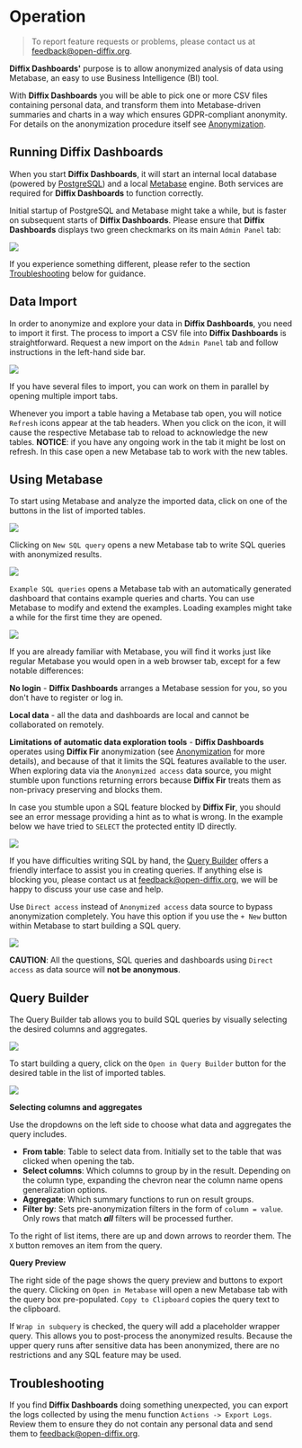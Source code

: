 # Operation

> To report feature requests or problems, please contact us at [feedback@open-diffix.org](mailto:feedback@open-diffix.org).

**Diffix Dashboards'** purpose is to allow anonymized analysis of data using Metabase, an easy to use Business Intelligence (BI) tool.

With **Diffix Dashboards** you will be able to pick one or more CSV files containing personal data, and transform them into Metabase-driven
summaries and charts in a way which ensures GDPR-compliant anonymity. For details on the anonymization procedure itself see [Anonymization](anonymization.md).

## Running **Diffix Dashboards**

When you start **Diffix Dashboards**, it will start an internal local database (powered by [PostgreSQL](https://www.postgresql.org/)) and
a local [Metabase](https://www.metabase.com/) engine. Both services are required for **Diffix Dashboards** to function correctly.

Initial startup of PostgreSQL and Metabase might take a while, but is faster on subsequent starts of **Diffix Dashboards**.
Please ensure that **Diffix Dashboards** displays two green checkmarks on its main `Admin Panel` tab:

![](images/services.png#560)

If you experience something different, please refer to the section [Troubleshooting](#troubleshooting) below for guidance.

## Data Import

In order to anonymize and explore your data in **Diffix Dashboards**, you need to import it first. The process to import a CSV file into
**Diffix Dashboards** is straightforward. Request a new import on the `Admin Panel` tab and follow instructions in the left-hand side bar.

![](images/import.png#560)

If you have several files to import, you can work on them in parallel by opening multiple import tabs.

Whenever you import a table having a Metabase tab open, you will notice `Refresh` icons appear at the tab headers.
When you click on the icon, it will cause the respective Metabase tab to reload to acknowledge the new tables.
**NOTICE**: if you have any ongoing work in the tab it might be lost on refresh. In this case open a new Metabase tab to work with the new tables.

## Using Metabase

To start using Metabase and analyze the imported data, click on one of the buttons in the list of imported tables.

![](images/analyze_options.png#560)

Clicking on `New SQL query` opens a new Metabase tab to write SQL queries with anonymized results.

![](images/button_sql_query.png)

`Example SQL queries` opens a Metabase tab with an automatically generated dashboard that contains example queries and charts.
You can use Metabase to modify and extend the examples. Loading examples might take a while for the first time they are opened.

![](images/button_example_queries.png)

If you are already familiar with Metabase, you will find it works just like regular Metabase you would open in a web
browser tab, except for a few notable differences:

**No login** - **Diffix Dashboards** arranges a Metabase session for you, so you don't have to register or log in.

**Local data** - all the data and dashboards are local and cannot be collaborated on remotely.

**Limitations of automatic data exploration tools** - **Diffix Dashboards** operates using **Diffix Fir** anonymization
(see [Anonymization](anonymization.md) for more details), and because of that it limits the SQL features available to
the user. When exploring data via the `Anonymized access` data source, you might stumble upon functions returning errors
because **Diffix Fir** treats them as non-privacy preserving and blocks them.

In case you stumble upon a SQL feature blocked by **Diffix Fir**, you should see an error message providing a hint as to
what is wrong. In the example below we have tried to `SELECT` the protected entity ID directly.

![](images/protected_entity_error.png#480)

If you have difficulties writing SQL by hand, the [Query Builder](#query-builder) offers a friendly interface to assist you in creating queries.
If anything else is blocking you, please contact us at [feedback@open-diffix.org](mailto:feedback@open-diffix.org),
we will be happy to discuss your use case and help.

Use `Direct access` instead of `Anonymized access` data source to bypass anonymization completely. You have this option
if you use the `+ New` button within Metabase to start building a SQL query.

![](images/sql_query.png#560)

**CAUTION**: All the questions, SQL queries and dashboards using `Direct access` as data source will **not be
anonymous**.

## Query Builder

The Query Builder tab allows you to build SQL queries by visually selecting the desired columns and aggregates.

![](images/query_builder.png)

To start building a query, click on the `Open in Query Builder` button for the desired table in the list of imported tables.

![](images/button_query_builder.png)

**Selecting columns and aggregates**

Use the dropdowns on the left side to choose what data and aggregates the query includes.

- **From table**: Table to select data from. Initially set to the table that was clicked when opening the tab.
- **Select columns**: Which columns to group by in the result. Depending on the column type,
expanding the chevron near the column name opens generalization options.
- **Aggregate**: Which summary functions to run on result groups.
- **Filter by**: Sets pre-anonymization filters in the form of `column = value`.
  Only rows that match ***all*** filters will be processed further.

To the right of list items, there are up and down arrows to reorder them. The `X` button removes an item from the query.

**Query Preview**

The right side of the page shows the query preview and buttons to export the query.
Clicking on `Open in Metabase` will open a new Metabase tab with the query box pre-populated.
`Copy to Clipboard` copies the query text to the clipboard.

If `Wrap in subquery` is checked, the query will add a placeholder wrapper query. This allows you to post-process the anonymized results.
Because the upper query runs after sensitive data has been anonymized, there are no restrictions and any SQL feature may be used.

## Troubleshooting

If you find **Diffix Dashboards** doing something unexpected, you can export the logs collected by using the menu function `Actions -> Export Logs`.
Review them to ensure they do not contain any personal data and send them to [feedback@open-diffix.org](mailto:feedback@open-diffix.org).
